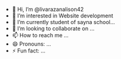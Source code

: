 - 👋 Hi, I’m @livarazanalison42
- 👀 I’m interested in Website development
- 🌱 I’m currently  student of sayna school...
- 💞️ I’m looking to collaborate on ...
- 📫 How to reach me ...
- 😄 Pronouns: ...
- ⚡ Fun fact: ...

<!---
livarazanalison42/livarazanalison42 is a ✨ special ✨ repository because its `README.md` (this file) appears on your GitHub profile.
You can click the Preview link to take a look at your changes.
--->
